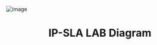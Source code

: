 ![image](https://github.com/user-attachments/assets/269a1fc0-44c6-4b1b-b5be-1b16f16406d6)
<h1 align="center">IP-SLA LAB Diagram</h1>
